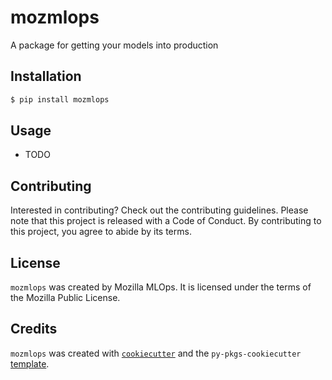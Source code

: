 # mozmlops

A package for getting your models into production

## Installation

```bash
$ pip install mozmlops
```

## Usage

- TODO

## Contributing

Interested in contributing? Check out the contributing guidelines. Please note that this project is released with a Code of Conduct. By contributing to this project, you agree to abide by its terms.

## License

`mozmlops` was created by Mozilla MLOps. It is licensed under the terms of the Mozilla Public License.

## Credits

`mozmlops` was created with [`cookiecutter`](https://cookiecutter.readthedocs.io/en/latest/) and the `py-pkgs-cookiecutter` [template](https://github.com/py-pkgs/py-pkgs-cookiecutter).
